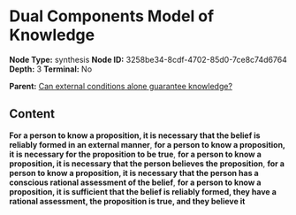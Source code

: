 # Dual Components Model of Knowledge

**Node Type:** synthesis
**Node ID:** 3258be34-8cdf-4702-85d0-7ce8c74d6764
**Depth:** 3
**Terminal:** No

**Parent:** [Can external conditions alone guarantee knowledge?](can-external-conditions-alone-guarantee-knowledge.md)

## Content

**For a person to know a proposition, it is necessary that the belief is reliably formed in an external manner**, **for a person to know a proposition, it is necessary for the proposition to be true**, **for a person to know a proposition, it is necessary that the person believes the proposition**, **for a person to know a proposition, it is necessary that the person has a conscious rational assessment of the belief**, **for a person to know a proposition, it is sufficient that the belief is reliably formed, they have a rational assessment, the proposition is true, and they believe it**
